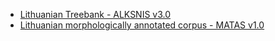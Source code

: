 - [Lithuanian Treebank - ALKSNIS v3.0](https://clarin.vdu.lt/xmlui/handle/20.500.11821/21)
- [Lithuanian morphologically annotated corpus - MATAS v1.0](https://clarin.vdu.lt/xmlui/handle/20.500.11821/33)
